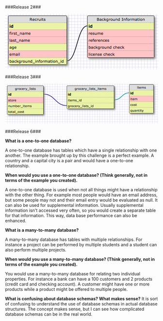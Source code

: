 ###Release 2###

![One to One Schema](imgs/schema2.png)

###Release 3###

![grocery list](imgs/schema3.png)

###Release 6###

**What is a one-to-one database?**

A one-to-one database has tables which
have a single relationship with one another. The example
brought up by this challenge is a perfect example. A
country and a capital city is a pair and would have a
one-to-one relationship.

**When would you use a one-to-one database? (Think generally, not in terms of the example you created).**

A one-to-one database is used when not all things might have a relationship with the other thing. For example
most people would have an email address, but some
people may not and their email entry would be evaluated
as null. It can also be used for supplemental
information. Usually supplemental information isn't
accessed very often, so you would create a separate
table for that information. This way, data base
performance can also be enhanced.

**What is a many-to-many database?**

A many-to-many database has tables with multiple
relationships. For instance a project can be performed
by multiple students and a student can also perform
multiple projects.

**When would you use a many-to-many database? (Think generally, not in terms of the example you created).**

You would use a many-to-many database for relating
two individual properties. For instance a bank can
have a 100 customers and 2 products (credit card and
checking account). A customer might have one or more
products while a product might be offered to multiple
people.

**What is confusing about database schemas? What makes sense?**
It is sort of confusing to understand the use of
database schemas in actual database structures. The
concept makes sense, but I can see how complicated
database schemas can be in the real world.